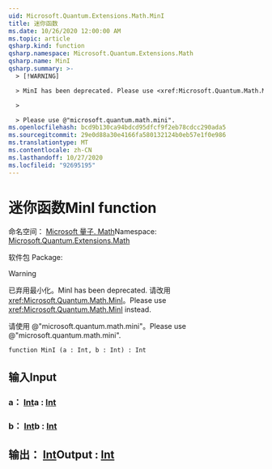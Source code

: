```yaml
---
uid: Microsoft.Quantum.Extensions.Math.MinI
title: 迷你函数
ms.date: 10/26/2020 12:00:00 AM
ms.topic: article
qsharp.kind: function
qsharp.namespace: Microsoft.Quantum.Extensions.Math
qsharp.name: MinI
qsharp.summary: >-
  > [!WARNING]

  > MinI has been deprecated. Please use <xref:Microsoft.Quantum.Math.MinI> instead.

  >

  > Please use @"microsoft.quantum.math.mini".
ms.openlocfilehash: bcd9b130ca94bdcd95dfcf9f2eb78cdcc290ada5
ms.sourcegitcommit: 29e0d88a30e4166fa580132124b0eb57e1f0e986
ms.translationtype: MT
ms.contentlocale: zh-CN
ms.lasthandoff: 10/27/2020
ms.locfileid: "92695195"
---
```

# <a name="mini-function"></a><span data-ttu-id="a1cf8-102">迷你函数</span><span class="sxs-lookup"><span data-stu-id="a1cf8-102">MinI function</span></span>

<span data-ttu-id="a1cf8-103">命名空间： [Microsoft 量子. Math](xref:Microsoft.Quantum.Extensions.Math)</span><span class="sxs-lookup"><span data-stu-id="a1cf8-103">Namespace: [Microsoft.Quantum.Extensions.Math](xref:Microsoft.Quantum.Extensions.Math)</span></span>

<span data-ttu-id="a1cf8-104">软件包 [](https://nuget.org/packages/)</span><span class="sxs-lookup"><span data-stu-id="a1cf8-104">Package: [](https://nuget.org/packages/)</span></span>


> [!WARNING]
> <span data-ttu-id="a1cf8-105">已弃用最小化。</span><span class="sxs-lookup"><span data-stu-id="a1cf8-105">MinI has been deprecated.</span></span> <span data-ttu-id="a1cf8-106">请改用 <xref:Microsoft.Quantum.Math.MinI>。</span><span class="sxs-lookup"><span data-stu-id="a1cf8-106">Please use <xref:Microsoft.Quantum.Math.MinI> instead.</span></span>
>
> <span data-ttu-id="a1cf8-107">请使用 @"microsoft.quantum.math.mini"。</span><span class="sxs-lookup"><span data-stu-id="a1cf8-107">Please use @"microsoft.quantum.math.mini".</span></span>



```qsharp
function MinI (a : Int, b : Int) : Int
```


## <a name="input"></a><span data-ttu-id="a1cf8-108">输入</span><span class="sxs-lookup"><span data-stu-id="a1cf8-108">Input</span></span>

### <a name="a--int"></a><span data-ttu-id="a1cf8-109">a： [Int](xref:microsoft.quantum.lang-ref.int)</span><span class="sxs-lookup"><span data-stu-id="a1cf8-109">a : [Int](xref:microsoft.quantum.lang-ref.int)</span></span>




### <a name="b--int"></a><span data-ttu-id="a1cf8-110">b： [Int](xref:microsoft.quantum.lang-ref.int)</span><span class="sxs-lookup"><span data-stu-id="a1cf8-110">b : [Int](xref:microsoft.quantum.lang-ref.int)</span></span>





## <a name="output--int"></a><span data-ttu-id="a1cf8-111">输出： [Int](xref:microsoft.quantum.lang-ref.int)</span><span class="sxs-lookup"><span data-stu-id="a1cf8-111">Output : [Int](xref:microsoft.quantum.lang-ref.int)</span></span>

